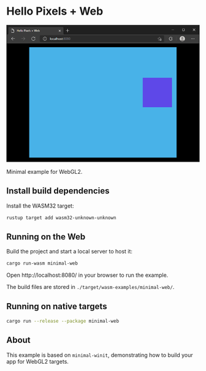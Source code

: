 # Hello Pixels + Web

![Hello Pixels + Web](../../img/minimal-web.png)

Minimal example for WebGL2.

## Install build dependencies

Install the WASM32 target:

```bash
rustup target add wasm32-unknown-unknown
```

## Running on the Web

Build the project and start a local server to host it:

```bash
cargo run-wasm minimal-web
```

Open http://localhost:8080/ in your browser to run the example.

The build files are stored in `./target/wasm-examples/minimal-web/`.

## Running on native targets

```bash
cargo run --release --package minimal-web
```

## About

This example is based on `minimal-winit`, demonstrating how to build your app for WebGL2 targets.
